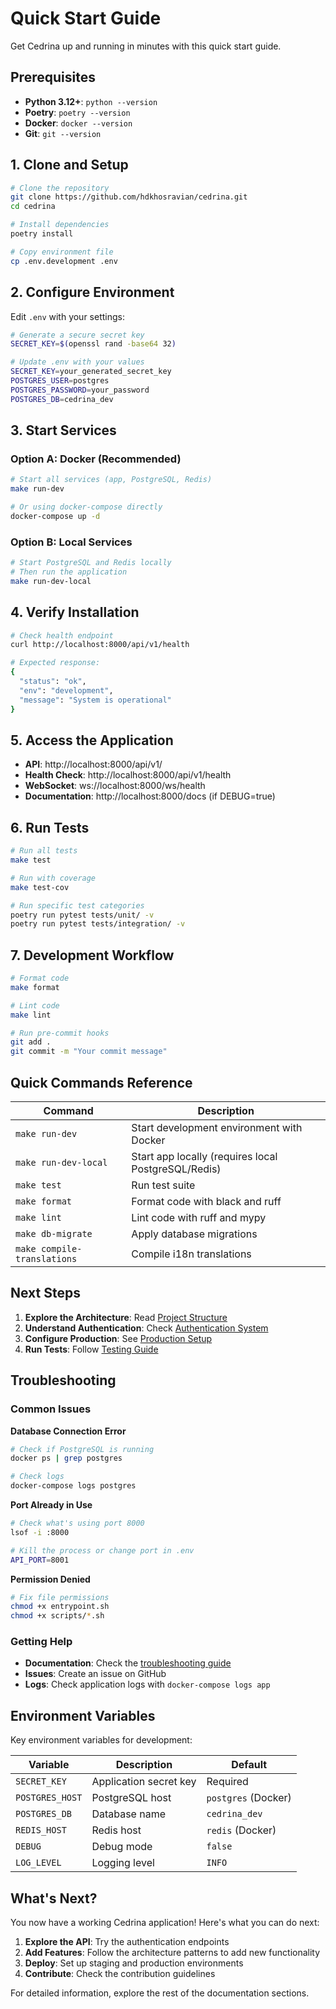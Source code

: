 # Quick Start Guide

Get Cedrina up and running in minutes with this quick start guide.

## Prerequisites

- **Python 3.12+**: `python --version`
- **Poetry**: `poetry --version`
- **Docker**: `docker --version`
- **Git**: `git --version`

## 1. Clone and Setup

```bash
# Clone the repository
git clone https://github.com/hdkhosravian/cedrina.git
cd cedrina

# Install dependencies
poetry install

# Copy environment file
cp .env.development .env
```

## 2. Configure Environment

Edit `.env` with your settings:

```bash
# Generate a secure secret key
SECRET_KEY=$(openssl rand -base64 32)

# Update .env with your values
SECRET_KEY=your_generated_secret_key
POSTGRES_USER=postgres
POSTGRES_PASSWORD=your_password
POSTGRES_DB=cedrina_dev
```

## 3. Start Services

### Option A: Docker (Recommended)

```bash
# Start all services (app, PostgreSQL, Redis)
make run-dev

# Or using docker-compose directly
docker-compose up -d
```

### Option B: Local Services

```bash
# Start PostgreSQL and Redis locally
# Then run the application
make run-dev-local
```

## 4. Verify Installation

```bash
# Check health endpoint
curl http://localhost:8000/api/v1/health

# Expected response:
{
  "status": "ok",
  "env": "development",
  "message": "System is operational"
}
```

## 5. Access the Application

- **API**: http://localhost:8000/api/v1/
- **Health Check**: http://localhost:8000/api/v1/health
- **WebSocket**: ws://localhost:8000/ws/health
- **Documentation**: http://localhost:8000/docs (if DEBUG=true)

## 6. Run Tests

```bash
# Run all tests
make test

# Run with coverage
make test-cov

# Run specific test categories
poetry run pytest tests/unit/ -v
poetry run pytest tests/integration/ -v
```

## 7. Development Workflow

```bash
# Format code
make format

# Lint code
make lint

# Run pre-commit hooks
git add .
git commit -m "Your commit message"
```

## Quick Commands Reference

| Command | Description |
|---------|-------------|
| `make run-dev` | Start development environment with Docker |
| `make run-dev-local` | Start app locally (requires local PostgreSQL/Redis) |
| `make test` | Run test suite |
| `make format` | Format code with black and ruff |
| `make lint` | Lint code with ruff and mypy |
| `make db-migrate` | Apply database migrations |
| `make compile-translations` | Compile i18n translations |

## Next Steps

1. **Explore the Architecture**: Read [Project Structure](../architecture/project-structure.md)
2. **Understand Authentication**: Check [Authentication System](../features/authentication/README.md)
3. **Configure Production**: See [Production Setup](../deployment/production.md)
4. **Run Tests**: Follow [Testing Guide](../development/testing.md)

## Troubleshooting

### Common Issues

**Database Connection Error**
```bash
# Check if PostgreSQL is running
docker ps | grep postgres

# Check logs
docker-compose logs postgres
```

**Port Already in Use**
```bash
# Check what's using port 8000
lsof -i :8000

# Kill the process or change port in .env
API_PORT=8001
```

**Permission Denied**
```bash
# Fix file permissions
chmod +x entrypoint.sh
chmod +x scripts/*.sh
```

### Getting Help

- **Documentation**: Check the [troubleshooting guide](../reference/troubleshooting.md)
- **Issues**: Create an issue on GitHub
- **Logs**: Check application logs with `docker-compose logs app`

## Environment Variables

Key environment variables for development:

| Variable | Description | Default |
|----------|-------------|---------|
| `SECRET_KEY` | Application secret key | Required |
| `POSTGRES_HOST` | PostgreSQL host | `postgres` (Docker) |
| `POSTGRES_DB` | Database name | `cedrina_dev` |
| `REDIS_HOST` | Redis host | `redis` (Docker) |
| `DEBUG` | Debug mode | `false` |
| `LOG_LEVEL` | Logging level | `INFO` |

## What's Next?

You now have a working Cedrina application! Here's what you can do next:

1. **Explore the API**: Try the authentication endpoints
2. **Add Features**: Follow the architecture patterns to add new functionality
3. **Deploy**: Set up staging and production environments
4. **Contribute**: Check the contribution guidelines

For detailed information, explore the rest of the documentation sections. 